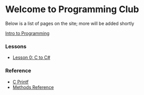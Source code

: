 # Welcome to Programming Club

Below is a list of pages on the site; more will be added shortly

[Intro to Programming](intro_to_programming.md)

### Lessons
* [Lesson 0: C to C#](csharp_lessons/lesson00_c_to_csharp.md)

### Reference
* [C Printf](printf_info.md)
* [Methods Reference](methods_reference.md)